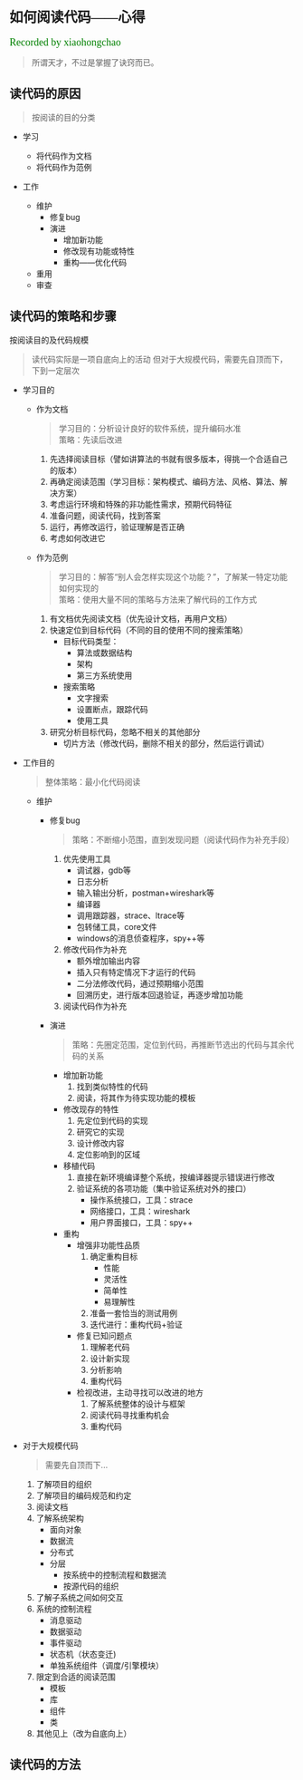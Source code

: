 # <font face="微软雅黑" size="5">如何阅读代码——心得</font>  
<font face="微软雅黑" color="green" size="4">Recorded by xiaohongchao</font>

>所谓天才，不过是掌握了诀窍而已。
  
## 读代码的原因
>按阅读的目的分类
 
* 学习  
  + 将代码作为文档
  + 将代码作为范例

* 工作
  + 维护
  	 - 修复bug
  	 - 演进
	  	 - 增加新功能
	  	 - 修改现有功能或特性
	  	 - 重构——优化代码
  + 重用
  + 审查 


## 读代码的策略和步骤  

按阅读目的及代码规模

>读代码实际是一项自底向上的活动
>但对于大规模代码，需要先自顶而下，下到一定层次

* 学习目的
  + 作为文档  
	>学习目的：分析设计良好的软件系统，提升编码水准  
	策略：先读后改进  
     1. 先选择阅读目标（譬如讲算法的书就有很多版本，得挑一个合适自己的版本）
     2. 再确定阅读范围（学习目标：架构模式、编码方法、风格、算法、解决方案）
     3. 考虑运行环境和特殊的非功能性需求，预期代码特征
     4. 准备问题，阅读代码，找到答案
     5. 运行，再修改运行，验证理解是否正确
     6. 考虑如何改进它

  + 作为范例  
	>学习目的：解答“别人会怎样实现这个功能？”，了解某一特定功能如何实现的    
	策略：使用大量不同的策略与方法来了解代码的工作方式  
     1. 有文档优先阅读文档（优先设计文档，再用户文档）
     2. 快速定位到目标代码（不同的目的使用不同的搜索策略）
	     - 目标代码类型：
		     - 算法或数据结构
		     - 架构
		     - 第三方系统使用
	     - 搜索策略
		     - 文字搜索
		     - 设置断点，跟踪代码
		     - 使用工具
     3. 研究分析目标代码，忽略不相关的其他部分
	     - 切片方法（修改代码，删除不相关的部分，然后运行调试）

* 工作目的  
	> 整体策略：最小化代码阅读  
  + 维护
	  + 修复bug  
		>策略：不断缩小范围，直到发现问题（阅读代码作为补充手段）  
	     1. 优先使用工具
		     - 调试器，gdb等
		     - 日志分析
		     - 输入输出分析，postman+wireshark等
		     - 编译器
		     - 调用跟踪器，strace、ltrace等
		     - 包转储工具，core文件
		     - windows的消息侦查程序，spy++等
	     2. 修改代码作为补充
		     - 额外增加输出内容
		     - 插入只有特定情况下才运行的代码
		     - 二分法修改代码，通过预期缩小范围
		     - 回溯历史，进行版本回退验证，再逐步增加功能
		 3. 阅读代码作为补充
  	
	  + 演进
		>策略：先圈定范围，定位到代码，再推断节选出的代码与其余代码的关系
	     - 增加新功能
		     1. 找到类似特性的代码
		     2. 阅读，将其作为待实现功能的模板
	     - 修改现存的特性
		     1. 先定位到代码的实现
		     2. 研究它的实现
		     3. 设计修改内容
		     4. 定位影响到的区域
	     - 移植代码
		     1. 直接在新环境编译整个系统，按编译器提示错误进行修改
		     2. 验证系统的各项功能（集中验证系统对外的接口）
			     - 操作系统接口，工具：strace
			     - 网络接口，工具：wireshark
			     - 用户界面接口，工具：spy++
	     - 重构
		     - 增强非功能性品质
			     1. 确定重构目标
				     - 性能
				     - 灵活性
				     - 简单性
				     - 易理解性
			     1. 准备一套恰当的测试用例
			     1. 迭代进行：重构代码+验证
		     - 修复已知问题点
			     1. 理解老代码
			     1. 设计新实现
			     1. 分析影响
			     1. 重构代码
		     - 检视改进，主动寻找可以改进的地方
			     1. 了解系统整体的设计与框架
			     2. 阅读代码寻找重构机会
			     3. 重构代码

* 对于大规模代码
	>需要先自顶而下...  
	1. 了解项目的组织
	2. 了解项目的编码规范和约定
	3. 阅读文档
	4. 了解系统架构
		+ 面向对象
		+ 数据流
		+ 分布式
		+ 分层
			- 按系统中的控制流程和数据流
			- 按源代码的组织
	5. 了解子系统之间如何交互
	6. 系统的控制流程
		+ 消息驱动
		+ 数据驱动
		+ 事件驱动
		+ 状态机（状态变迁)
		+ 单独系统组件（调度/引擎模块）
	7. 限定到合适的阅读范围
		+ 模板
		+ 库
		+ 组件
		+ 类
	8. 其他见上（改为自底向上）


## 读代码的方法  